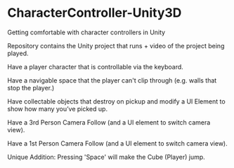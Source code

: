 # CharacterController-Unity3D
 Getting comfortable with character controllers in Unity

Repository contains the Unity project that runs + video of the project being played.


Have a player character that is controllable via the keyboard. 


Have a navigable space that the player can't clip through (e.g. walls that stop the player.)


Have collectable objects that destroy on pickup and modify a UI Element to show how many you’ve picked up.


Have a 3rd Person Camera Follow (and a UI element to switch camera view). 


Have a 1st Person Camera Follow (and a UI element to switch camera view). 


Unique Addition:
Pressing 'Space' will make the Cube (Player) jump.
